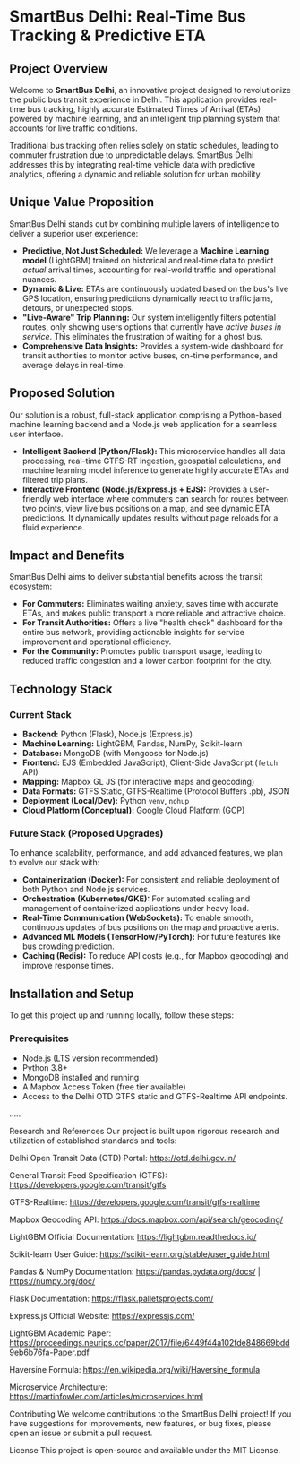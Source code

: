 # SmartBus Delhi: Real-Time Bus Tracking & Predictive ETA

## Project Overview

Welcome to **SmartBus Delhi**, an innovative project designed to revolutionize the public bus transit experience in Delhi. This application provides real-time bus tracking, highly accurate Estimated Times of Arrival (ETAs) powered by machine learning, and an intelligent trip planning system that accounts for live traffic conditions.

Traditional bus tracking often relies solely on static schedules, leading to commuter frustration due to unpredictable delays. SmartBus Delhi addresses this by integrating real-time vehicle data with predictive analytics, offering a dynamic and reliable solution for urban mobility.

## Unique Value Proposition

SmartBus Delhi stands out by combining multiple layers of intelligence to deliver a superior user experience:

* **Predictive, Not Just Scheduled:** We leverage a **Machine Learning model** (LightGBM) trained on historical and real-time data to predict *actual* arrival times, accounting for real-world traffic and operational nuances.
* **Dynamic & Live:** ETAs are continuously updated based on the bus's live GPS location, ensuring predictions dynamically react to traffic jams, detours, or unexpected stops.
* **"Live-Aware" Trip Planning:** Our system intelligently filters potential routes, only showing users options that currently have *active buses in service*. This eliminates the frustration of waiting for a ghost bus.
* **Comprehensive Data Insights:** Provides a system-wide dashboard for transit authorities to monitor active buses, on-time performance, and average delays in real-time.

## Proposed Solution

Our solution is a robust, full-stack application comprising a Python-based machine learning backend and a Node.js web application for a seamless user interface.

* **Intelligent Backend (Python/Flask):** This microservice handles all data processing, real-time GTFS-RT ingestion, geospatial calculations, and machine learning model inference to generate highly accurate ETAs and filtered trip plans.
* **Interactive Frontend (Node.js/Express.js + EJS):** Provides a user-friendly web interface where commuters can search for routes between two points, view live bus positions on a map, and see dynamic ETA predictions. It dynamically updates results without page reloads for a fluid experience.

## Impact and Benefits

SmartBus Delhi aims to deliver substantial benefits across the transit ecosystem:

* **For Commuters:** Eliminates waiting anxiety, saves time with accurate ETAs, and makes public transport a more reliable and attractive choice.
* **For Transit Authorities:** Offers a live "health check" dashboard for the entire bus network, providing actionable insights for service improvement and operational efficiency.
* **For the Community:** Promotes public transport usage, leading to reduced traffic congestion and a lower carbon footprint for the city.

## Technology Stack

### Current Stack

* **Backend:** Python (Flask), Node.js (Express.js)
* **Machine Learning:** LightGBM, Pandas, NumPy, Scikit-learn
* **Database:** MongoDB (with Mongoose for Node.js)
* **Frontend:** EJS (Embedded JavaScript), Client-Side JavaScript (`fetch` API)
* **Mapping:** Mapbox GL JS (for interactive maps and geocoding)
* **Data Formats:** GTFS Static, GTFS-Realtime (Protocol Buffers .pb), JSON
* **Deployment (Local/Dev):** Python `venv`, `nohup`
* **Cloud Platform (Conceptual):** Google Cloud Platform (GCP)

### Future Stack (Proposed Upgrades)

To enhance scalability, performance, and add advanced features, we plan to evolve our stack with:

* **Containerization (Docker):** For consistent and reliable deployment of both Python and Node.js services.
* **Orchestration (Kubernetes/GKE):** For automated scaling and management of containerized applications under heavy load.
* **Real-Time Communication (WebSockets):** To enable smooth, continuous updates of bus positions on the map and proactive alerts.
* **Advanced ML Models (TensorFlow/PyTorch):** For future features like bus crowding prediction.
* **Caching (Redis):** To reduce API costs (e.g., for Mapbox geocoding) and improve response times.

## Installation and Setup

To get this project up and running locally, follow these steps:

### Prerequisites

* Node.js (LTS version recommended)
* Python 3.8+
* MongoDB installed and running
* A Mapbox Access Token (free tier available)
* Access to the Delhi OTD GTFS static and GTFS-Realtime API endpoints.

.....


Research and References
Our project is built upon rigorous research and utilization of established standards and tools:

Delhi Open Transit Data (OTD) Portal: https://otd.delhi.gov.in/

General Transit Feed Specification (GTFS): https://developers.google.com/transit/gtfs

GTFS-Realtime: https://developers.google.com/transit/gtfs-realtime

Mapbox Geocoding API: https://docs.mapbox.com/api/search/geocoding/

LightGBM Official Documentation: https://lightgbm.readthedocs.io/

Scikit-learn User Guide: https://scikit-learn.org/stable/user_guide.html

Pandas & NumPy Documentation: https://pandas.pydata.org/docs/ | https://numpy.org/doc/

Flask Documentation: https://flask.palletsprojects.com/

Express.js Official Website: https://expressjs.com/

LightGBM Academic Paper: https://proceedings.neurips.cc/paper/2017/file/6449f44a102fde848669bdd9eb6b76fa-Paper.pdf

Haversine Formula: https://en.wikipedia.org/wiki/Haversine_formula

Microservice Architecture: https://martinfowler.com/articles/microservices.html

Contributing
We welcome contributions to the SmartBus Delhi project! If you have suggestions for improvements, new features, or bug fixes, please open an issue or submit a pull request.

License
This project is open-source and available under the MIT License.



